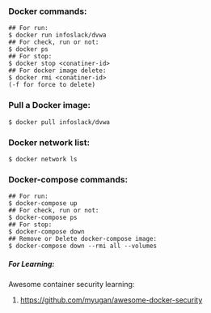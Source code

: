 ### Docker commands:
```
## For run:
$ docker run infoslack/dvwa
## For check, run or not:
$ docker ps
## For stop:
$ docker stop <conatiner-id>
## For docker image delete:
$ docker rmi <conatiner-id>
(-f for force to delete)
```
### Pull a Docker image:
```
$ docker pull infoslack/dvwa
```
### Docker network list:
```
$ docker network ls
```
### Docker-compose commands:
```
## For run:
$ docker-compose up
## For check, run or not:
$ docker-compose ps
## For stop:
$ docker-compose down
## Remove or Delete docker-compose image:
$ docker-compose down --rmi all --volumes
```

##### For Learning:
Awesome container security learning:
1. https://github.com/myugan/awesome-docker-security
